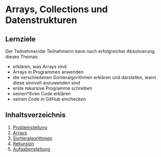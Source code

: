 # Arrays, Collections und Datenstrukturen

## Lernziele
Der Teilnehmer/die Teilnehmerin kann nach erfolgreicher Absolvierung dieses Themas:
- erklären, was Arrays sind
- Arrays in Programmen anwenden
- die verschiedenen Sortieralgorithmen erklären und darstellen, wann diese sinnvoll anzuwenden sind
- erste rekursive Programme schreiben
- seinen\*ihren Code erklären
- seinen Code in GitHub einchecken

## Inhaltsverzeichnis

1. [Problemstellung](00-problemstellung.md)
1. [Arrays](./01-arrays.md)
1. [Sortieralgorithmen](./02-sort-algorithms.md)
1. [Rekursion](./03-recursion.md)
1. [Aufgabenstellung](XX-aufgabenstellung.md)
